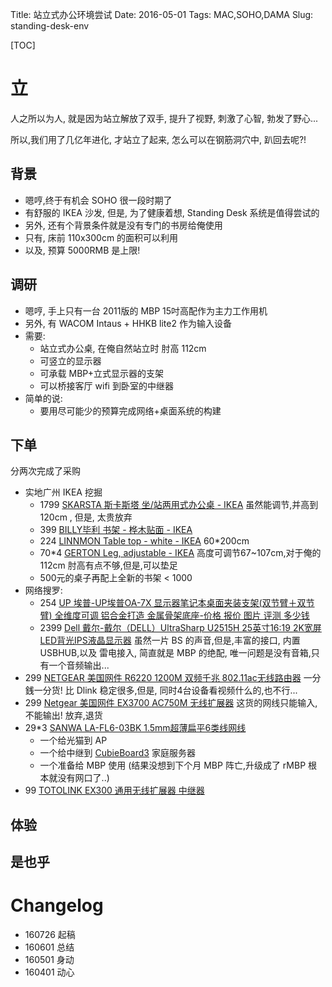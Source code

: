 Title: 站立式办公环境尝试
Date: 2016-05-01
Tags: MAC,SOHO,DAMA
Slug: standing-desk-env


[TOC]

# 立

人之所以为人, 就是因为站立解放了双手, 提升了视野, 刺激了心智, 勃发了野心...

所以,我们用了几亿年进化, 才站立了起来,
怎么可以在钢筋洞穴中, 趴回去呢?!

## 背景

- 嗯哼,终于有机会 SOHO 很一段时期了
- 有舒服的 IKEA 沙发, 但是, 为了健康着想, Standing Desk 系统是值得尝试的
- 另外, 还有个背景条件就是没有专门的书房给俺使用
- 只有, 床前 110x300cm 的面积可以利用
- 以及, 预算 5000RMB 是上限!

## 调研

- 嗯哼, 手上只有一台 2011版的 MBP 15吋高配作为主力工作用机
- 另外, 有 WACOM Intaus + HHKB lite2 作为输入设备
- 需要:
	+ 站立式办公桌, 在俺自然站立时 肘高 112cm
	+ 可竖立的显示器
	+ 可承载 MBP+立式显示器的支架
    + 可以桥接客厅 wifi 到卧室的中继器
- 简单的说:
    + 要用尽可能少的预算完成网络+桌面系统的构建

## 下单
分两次完成了采购

- 实地广州 IKEA 挖掘
    + 1799 [SKARSTA 斯卡斯塔 坐/站两用式办公桌 - IKEA](http://www.ikea.com/cn/zh/catalog/products/S79084964/) 虽然能调节,并高到 120cm , 但是, 太贵放弃
    + 399 [BILLY毕利 书架 - 桦木贴面 - IKEA](http://www.ikea.com/cn/zh/catalog/products/00279785/)
    + 224 [LINNMON Table top - white - IKEA](http://www.ikea.com/cn/en/catalog/products/60251142/) 60*200cm
    + 70*4 [GERTON Leg, adjustable - IKEA](http://www.ikea.com/cn/en/catalog/products/40261627/) 高度可调节67~107cm,对于俺的 112cm 肘高有点不够,但是,可以垫足
    + 500元的桌子再配上全新的书架 < 1000
- 网络搜罗:
    + 254 [UP 埃普-UP埃普OA-7X 显示器笔记本桌面夹装支架(双节臂＋双节臂) 全维度可调 铝合金打造 金属骨架底座-价格 报价 图片 评测 多少钱](https://www.amazon.cn/UP%E5%9F%83%E6%99%AEOA-7X-%E6%98%BE%E7%A4%BA%E5%99%A8%E7%AC%94%E8%AE%B0%E6%9C%AC%E6%A1%8C%E9%9D%A2%E5%A4%B9%E8%A3%85%E6%94%AF%E6%9E%B6-%E5%85%A8%E7%BB%B4%E5%BA%A6%E5%8F%AF%E8%B0%83-%E9%93%9D%E5%90%88%E9%87%91%E6%89%93%E9%80%A0-%E9%87%91%E5%B1%9E%E9%AA%A8%E6%9E%B6%E5%BA%95%E5%BA%A7/dp/B00LPDK7H2/ref=sr_1_4?ie=UTF8&qid=1469695428&sr=8-4&keywords=%E6%98%BE%E7%A4%BA%E5%99%A8+%E6%94%AF%E6%9E%B6)
    + 2399 [Dell 戴尔-戴尔（DELL）UltraSharp U2515H 25英寸16:19 2K宽屏LED背光IPS液晶显示器](https://www.amazon.cn/gp/product/B019LI414C/ref=oh_aui_detailpage_o00_s00?ie=UTF8&psc=1) 虽然一片 BS 的声音,但是,丰富的接口, 内置 USBHUB,以及 雷电接入, 简直就是 MBP 的绝配, 唯一问题是没有音箱,只有一个音频输出...
- 299 [NETGEAR 美国网件 R6220 1200M 双频千兆 802.11ac无线路由器](https://www.amazon.cn/gp/product/B012SI7XYC/ref=oh_aui_detailpage_o02_s00?ie=UTF8&psc=1) 一分銭一分货! 比 Dlink 稳定很多,但是, 同时4台设备看视频什么的,也不行...
- 299 [Netgear 美国网件 EX3700 AC750M 无线扩展器](https://www.amazon.cn/gp/product/B00R92CL5E/ref=oh_aui_detailpage_o02_s01?ie=UTF8&psc=1) 这货的网线只能输入, 不能输出! 放弃,退货
- 29*3 [SANWA LA-FL6-03BK 1.5mm超薄扁平6类线网线](https://www.amazon.cn/gp/product/B00AXTUVWU/ref=oh_aui_detailpage_o02_s00?ie=UTF8&psc=1)
    + 一个给光猫到 AP
    + 一个给中继到 [CubieBoard3](http://cubieboard.org/) 家庭服务器
    + 一个准备给 MBP 使用 (结果没想到下个月 MBP 阵亡,升级成了 rMBP 根本就没有网口了..)
- 99 [TOTOLINK EX300 通用无线扩展器 中继器](https://www.amazon.cn/gp/product/B00WJBVB10/ref=oh_aui_detailpage_o01_s00?ie=UTF8&psc=1)


## 体验

## 是也乎 

# Changelog

- 160726 起稿
- 160601 总结
- 160501 身动
- 160401 动心

